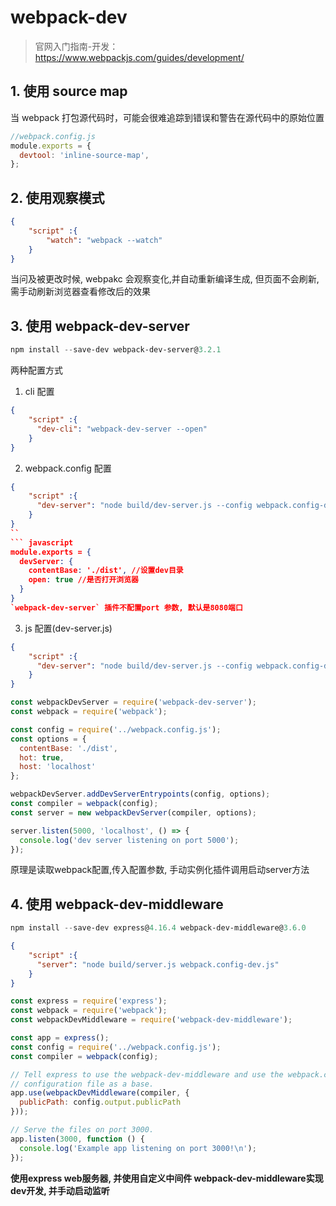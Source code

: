 # webpack-dev

>官网入门指南-开发：https://www.webpackjs.com/guides/development/

## 1. 使用 source map
当 webpack 打包源代码时，可能会很难追踪到错误和警告在源代码中的原始位置
``` javascript
//webpack.config.js
module.exports = {
  devtool: 'inline-source-map',
};

```
## 2. 使用观察模式
``` json
{
    "script" :{
        "watch": "webpack --watch"
    }
}

```
当问及被更改时候, webpakc 会观察变化,并自动重新编译生成, 但页面不会刷新, 需手动刷新浏览器查看修改后的效果

## 3. 使用 webpack-dev-server
``` powershell
npm install --save-dev webpack-dev-server@3.2.1
```
两种配置方式
1. cli 配置
``` json
{
    "script" :{
      "dev-cli": "webpack-dev-server --open"
    }
}
```
2. webpack.config 配置
``` json
{
    "script" :{
      "dev-server": "node build/dev-server.js --config webpack.config-dev.js",
    }
}
``
``` javascript
module.exports = {
  devServer: {
    contentBase: './dist', //设置dev目录
    open: true //是否打开浏览器
  }
}
`webpack-dev-server` 插件不配置port 参数, 默认是8080端口
```
3. js 配置(dev-server.js)
``` json
{
    "script" :{
      "dev-server": "node build/dev-server.js --config webpack.config-dev.js"
    }
}
```
```javascript
const webpackDevServer = require('webpack-dev-server');
const webpack = require('webpack');

const config = require('../webpack.config.js');
const options = {
  contentBase: './dist',
  hot: true,
  host: 'localhost'
};

webpackDevServer.addDevServerEntrypoints(config, options);
const compiler = webpack(config);
const server = new webpackDevServer(compiler, options);

server.listen(5000, 'localhost', () => {
  console.log('dev server listening on port 5000');
});
```
原理是读取webpack配置,传入配置参数, 手动实例化插件调用启动server方法
## 4. 使用 webpack-dev-middleware
``` powershell
npm install --save-dev express@4.16.4 webpack-dev-middleware@3.6.0
```
``` json
{
    "script" :{
      "server": "node build/server.js webpack.config-dev.js"
    }
}
```
``` javascript
const express = require('express');
const webpack = require('webpack');
const webpackDevMiddleware = require('webpack-dev-middleware');

const app = express();
const config = require('../webpack.config.js');
const compiler = webpack(config);

// Tell express to use the webpack-dev-middleware and use the webpack.config.js
// configuration file as a base.
app.use(webpackDevMiddleware(compiler, {
  publicPath: config.output.publicPath
}));

// Serve the files on port 3000.
app.listen(3000, function () {
  console.log('Example app listening on port 3000!\n');
});
```
**使用express web服务器, 并使用自定义中间件 webpack-dev-middleware实现dev开发, 并手动启动监听**